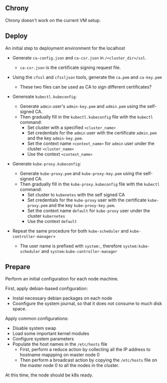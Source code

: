## Chrony

Chrony doesn't work on the current VM setup.

## Deploy

An initial step to deployment environment for the localhost

- Generate `ca-config.json` and `ca-csr.json` in `/<cluster_dir>/ssl`.
  - `ca-csr.json` is the certificate signing request file.

- Using the `cfssl` and `cfssljson` tools, generate the `ca.pem` and `ca-key.pem`
  - These two files can be used as CA to sign different certificates?

- Genereate `kubectl.kubeconfig`:
  - Generate `admin` user's `admin-key.pem` and `admin.pem` using the self-signed CA. 
  - Then gradually fill in the `kubectl.kubeconfig` file with the `kubectl` command:
    - Set cluster with a specified `<cluster_name>`
    - Set credentials for the `admin` user with the certificate `admin.pem` and the key `admin-key.pem`.
    - Set the context name `<context_name>` for `admin` user under the cluster `<cluster_name>`
    - Use the context `<context_name>`

- Generate `kube-proxy.kubeconfig`:
  - Generate `kube-proxy.pem` and `kube-proxy-key.pem` using the self-signed CA.
  - Then gradually fill in the `kube-proxy.kubeconfig` file with the `kubectl` command:
    - Set cluster to `kubenetes` with the self signed CA
    - Set credentials for the `kube-proxy` user with the certificate `kube-proxy.pem` and the key `kube-proxy-key.pem`.
    - Set the context name `default` for `kube-proxy` user under the cluster `kubernetes`
    - Use the context `default`

- Repeat the same procedure for both `kube-scheduler` and `kube-controller-manager`=
  - The user name is prefixed with `system:`, therefore `system:kube-scheduler` and `system:kube-controller-manager`

## Prepare

Perform an initial configuration for each node machine.

First, apply debian-based configuration: 
- Instal necessary debian packages on each node
- Coonfigure the system journal, so that it does not consume to much disk space.

Apply common configurations:
- Disable system swap
- Load some important kernel modules
- Configure system parameters
- Populate the host names in the `/etc/hosts` file
  - First, perform a reduce action by collecting all the IP address to hostname mappping on master node 0
  - Then perform a broadcast action by copying the `/etc/hosts` file on the master node 0 to all the nodes in the cluster.

At this time, the node should be k8s ready.
